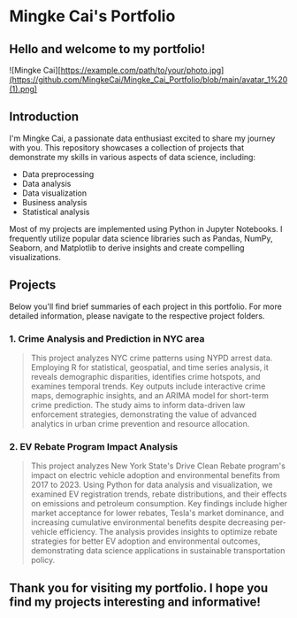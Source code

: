 # Mingke Cai's Portfolio
## Hello and welcome to my portfolio!
![Mingke Cai][https://example.com/path/to/your/photo.jpg](https://github.com/MingkeCai/Mingke_Cai_Portfolio/blob/main/avatar_1%20(1).png)
## Introduction

I'm Mingke Cai, a passionate data enthusiast excited to share my journey with you. 
This repository showcases a collection of projects that demonstrate my skills in various aspects of data science, including:
- Data preprocessing
- Data analysis
- Data visualization
- Business analysis
- Statistical analysis

Most of my projects are implemented using Python in Jupyter Notebooks. 
I frequently utilize popular data science libraries such as Pandas, NumPy, Seaborn, and Matplotlib to derive insights and create compelling visualizations.

## Projects
Below you'll find brief summaries of each project in this portfolio. For more detailed information, please navigate to the respective project folders.

### 1. Crime Analysis and Prediction in NYC area
>This project analyzes NYC crime patterns using NYPD arrest data. Employing R for statistical, geospatial, and time series analysis, it reveals demographic disparities, 
>identifies crime hotspots, and examines temporal trends. Key outputs include interactive crime maps, demographic insights, and an ARIMA model for short-term crime 
>prediction. The study aims to inform data-driven law enforcement strategies, demonstrating the value of advanced analytics in urban crime prevention and resource allocation.

### 2. EV Rebate Program Impact Analysis
>This project analyzes New York State's Drive Clean Rebate program's impact on electric vehicle adoption and environmental benefits from 2017 to 2023. Using Python for data 
>analysis and visualization, we examined EV registration trends, rebate distributions, and their effects on emissions and petroleum consumption. Key findings include higher 
>market acceptance for lower rebates, Tesla's market dominance, and increasing cumulative environmental benefits despite decreasing per-vehicle efficiency. The analysis provides 
>insights to optimize rebate strategies for better EV adoption and environmental outcomes, demonstrating data science applications in sustainable transportation policy.

## Thank you for visiting my portfolio. I hope you find my projects interesting and informative!
